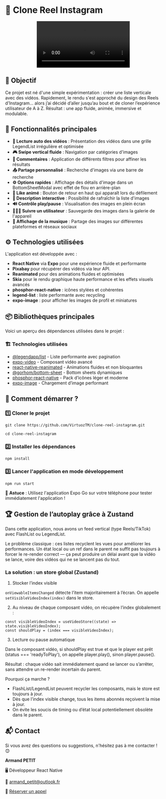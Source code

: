 # 📱 Clone Reel Instagram

<p align="center">
  <video src="https://github.com/user-attachments/assets/b272a6af-5128-4199-9567-75b72517adf3"/>
</p>

## 📌 Objectif

Ce projet est né d'une simple expérimentation : créer une liste verticale avec des vidéos. Rapidement, le rendu s'est approché du design des Reels d'Instagram… alors j’ai décidé d’aller jusqu’au bout et de cloner l’expérience utilisateur de A à Z. Résultat : une app fluide, animée, immersive et modulable.

## 🎯 Fonctionnalités principales

- **🎥 Lecture auto des vidéos** : Présentation des vidéos dans une grille LegendList irrégulière et optimisée
- **🎮 Swipe vertical fluide** : Navigation par catégories d'images
- **💬 Commentaires** : Application de différents filtres pour affiner les résultats
- **📤 Partage personnalisé** : Recherche d'images via une barre de recherche
- **⚙️ Options rapides** : Affichage des détails d'image dans un BottomSheetModal avec effet de flou en arrière-plan
- **💓 Like animé** : Bouton de retour en haut qui apparaît lors du défilement
- **📝 Description interactive** : Possibilité de rafraîchir la liste d'images
- **🔊 Contrôle play/pause** : Visualisation des images en plein écran
- **🧑‍🤝‍🧑 Suivre un utilisateur** : Sauvegarde des images dans la galerie de l'appareil
- **🎵 Affichage de la musique** : Partage des images sur différentes plateformes et réseaux sociaux

## ⚙️ Technologies utilisées

L'application est développée avec :

- **React Native** via **Expo** pour une expérience fluide et performante
- **Pixabay** pour récupérer des vidéos via leur API.
- **Reanimated** pour des animations fluides et optimisées
- **Skia** pour le rendu graphique haute performance et les effets visuels avancés
- **phosphor-react-native** : icônes stylées et cohérentes
- **legend-list** : liste performante avec recycling
- **expo-image** : pour afficher les images de profil et miniatures

## 📦 Bibliothèques principales

Voici un aperçu des dépendances utilisées dans le projet :

### 🏗️ **Technologies utilisées**

- [@legendapp/list](https://legendapp.com/open-source/list/api/gettingstarted/) - Liste performante avec pagination
- [expo-video](https://docs.expo.dev/versions/latest/sdk/video/) - Composant vidéo avancé
- [react-native-reanimated](https://docs.expo.dev/versions/latest/sdk/reanimated/) - Animations fluides et non bloquantes
- [@gorhom/bottom-sheet](https://gorhom.dev/react-native-bottom-sheet/) - Bottom sheets dynamiques
- [phosphor-react-native](https://phosphoricons.com/) - Pack d’icônes léger et moderne
- [expo-image](https://docs.expo.dev/versions/latest/sdk/image/) - Chargement d’image performant

## 🚀 **Comment démarrer ?**

### 1️⃣ Cloner le projet

`git clone https://github.com/VirtuozTM/clone-reel-instagram.git`

`cd clone-reel-instagram`

### 2️⃣ Installer les dépendances

`npm install`

### 3️⃣ Lancer l'application en mode développement

`npm run start`

📌 **Astuce** : Utilisez l'application Expo Go sur votre téléphone pour tester immédiatement l'application !

## 🏆 **Gestion de l’autoplay grâce à Zustand**

Dans cette application, nous avons un feed vertical (type Reels/TikTok) avec FlashList ou LegendList.

Le problème classique : ces listes recyclent les vues pour améliorer les performances. Un état local ou un ref dans le parent ne suffit pas toujours à forcer le re-render correct — ça peut produire un délai avant que la vidéo se lance, voire des vidéos qui ne se lancent pas du tout.

### **La solution** : un store global (Zustand)

1. Stocker l’index visible

`onViewableItemsChanged` détecte l’item majoritairement à l’écran. On appelle `setVisibleVideoIndex(index)` dans le store.

2. Au niveau de chaque composant vidéo, on récupère l’index globalement :

```
const visibleVideoIndex = useVideoStore((state) => state.visibleVideoIndex);
const shouldPlay = (index === visibleVideoIndex);
```

3. Lecture ou pause automatique

Dans le composant vidéo, si shouldPlay est true et que le player est prêt (status === 'readyToPlay'), on appelle player.play(), sinon player.pause().

Résultat : chaque vidéo sait immédiatement quand se lancer ou s’arrêter, sans attendre un re-render incertain du parent.

Pourquoi ça marche ?

- FlashList/LegendList peuvent recycler les composants, mais le store est toujours à jour.
- Dès que l’index visible change, tous les items abonnés reçoivent la mise à jour.
- On évite les soucis de timing ou d’état local potentiellement obsolète dans le parent.

## 📬 Contact

Si vous avez des questions ou suggestions, n'hésitez pas à me contacter ! 😊

**Armand PETIT**

🖥️ Développeur React Native

📧 [armand_petit@outlook.fr](mailto:armand_petit@outlook.fr)

📅 [Réserver un appel](https://calendly.com/armand_petit/30min)
